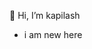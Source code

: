  👋 Hi, I’m kapilash
- i am new here

<!---
kapilash98/kapilash98 is a ✨ special ✨ repository because its `README.md` (this file) appears on your GitHub profile.
You can click the Preview link to take a look at your changes.
--->
